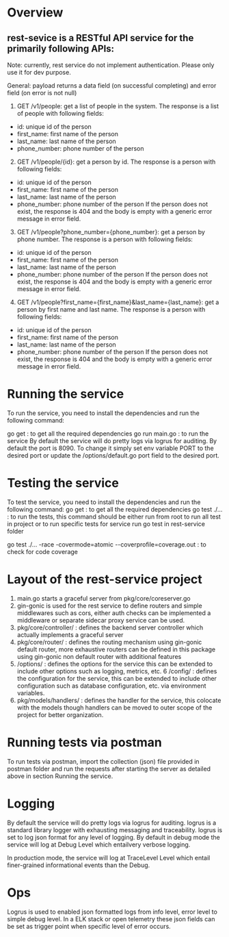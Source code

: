 # Overview
## rest-sevice is a RESTful API service for the primarily following APIs:

Note: currently, rest service do not implement authentication. Please only use it for dev purpose.

General: payload returns a data field (on successful completing) and error field (on error is not null)
1. GET /v1/people: get a list of people in the system. The response is a list of people with following fields:
- id: unique id of the person
- first_name: first name of the person
- last_name: last name of the person
- phone_number: phone number of the person

2. GET /v1/people/{id}: get a person by id. The response is a person with following fields:
- id: unique id of the person
- first_name: first name of the person
- last_name: last name of the person
- phone_number: phone number of the person
If the person does not exist, the response is 404 and the body is empty with a generic error message in error field.

3. GET /v1/people?phone_number={phone_number}: get a person by phone number. The response is a person with following fields:
- id: unique id of the person
- first_name: first name of the person
- last_name: last name of the person
- phone_number: phone number of the person
If the person does not exist, the response is 404 and the body is empty with a generic error message in error field.

4. GET /v1/people?first_name={first_name}&last_name={last_name}: get a person by first name and last name. The response is a person with following fields:
- id: unique id of the person
- first_name: first name of the person
- last_name: last name of the person
- phone_number: phone number of the person
If the person does not exist, the response is 404 and the body is empty with a generic error message in error field.

# Running the service
To run the service, you need to install the dependencies and run the following command:

go get : to get all the required dependencies
go run main.go : to run the service
By default the service will do pretty logs via logrus for auditing.
By default the port is 8090. To change it simply set env variable PORT to the desired port or
update the /options/default.go port field to the desired port.


# Testing the service

To test the service, you need to install the dependencies and run the following command:
go get : to get all the required dependencies
go test ./... : to run the tests, this command should be either run from root to run all test in project or to run specific tests for service run go test in rest-service folder

go test ./... -race -covermode=atomic --coverprofile=coverage.out : to check for code coverage 


# Layout of the rest-service project

1. main.go starts a graceful server from pkg/core/coreserver.go
2. gin-gonic is used for the rest service to define routers and simple middlewares such as cors, either auth checks can be implemented a middleware or separate sidecar proxy service can be used.
3. pkg/core/controller/ : defines the backend server controller which actually implements a graceful server
4. pkg/core/router/ : defines the routing mechanism using gin-gonic default router, more exhaustive routers can be defined in this package using gin-gonic non default router with additional features
5. /options/ : defines the options for the service this can be extended to include other options such as logging, metrics, etc.
6 /config/ : defines the configuration for the service, this can be extended to include other configuration such as database configuration, etc. via environment variables.
7. pkg/models/handlers/ : defines the handler for the service, this colocate with the models though handlers can be moved to outer scope of the project for better organization.

# Running tests via postman

To run tests via postman, import the collection (json) file provided in postman folder and run the requests after starting the server as detailed above in section Running the service.


# Logging

By default the service will do pretty logs via logrus for auditing. logrus is a standard library logger with exhausting messaging and traceability.
logrus is set to log json format for any level of logging. By default in debug mode the service will log at Debug Level which entailvery verbose logging.

In production mode, the service will log at TraceLevel Level which entail finer-grained informational events than the Debug.


# Ops

Logrus is used to enabled json formatted logs from info level, error level to simple debug level. In a ELK stack or open telemetry these json fields can be set as trigger point when specific level of error occurs. 


